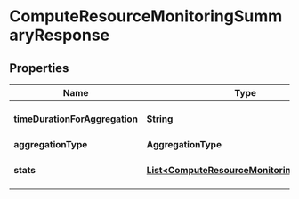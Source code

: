 

# ComputeResourceMonitoringSummaryResponse


## Properties

Name | Type | Description | Notes
------------ | ------------- | ------------- | -------------
**timeDurationForAggregation** | **String** | Time duration for aggregation |  [optional]
**aggregationType** | **AggregationType** |  |  [optional]
**stats** | [**List&lt;ComputeResourceMonitoringSummary&gt;**](ComputeResourceMonitoringSummary.md) | Array of the aggregated metric stats |  [optional]



